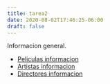 ```yaml
---
title: tarea2
date: 2020-08-02T17:46:25-06:00
draft: false
---
```


Informacion general.

* [Peliculas informacion](/books)
* [Artistas informacion](/authors)
* [Directores informacion](/publishers)
